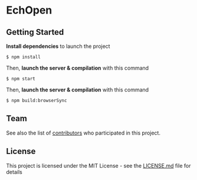 EchOpen
=======

## Getting Started
**Install dependencies** to launch the project

 ```
 $ npm install
 ```

 Then, **launch the server & compilation** with this command

 ```
 $ npm start
 ```

  Then, **launch the server & compilation** with this command

 ```
 $ npm build:browserSync
 ```


 ## Team


 See also the list of [contributors](https://github.com/your/project/contributors) who participated in this project.

 ## License

 This project is licensed under the MIT License - see the [LICENSE.md](LICENSE.md) file for details